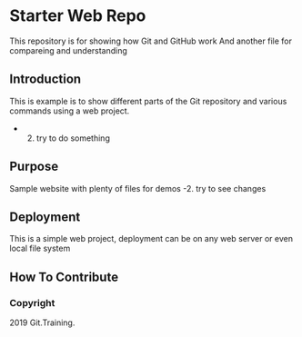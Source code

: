 # Starter Web Repo

This repository is for showing how Git and GitHub work
And another file for compareing and understanding

## Introduction
This is example is to show different parts of the Git repository and various
commands using a web project.
- 2. try to do something

## Purpose

Sample website with plenty of files for demos
-2. try to see changes

## Deployment

This is a simple web project, deployment can be on any web server or even local file system

## How To Contribute

### Copyright
2019 Git.Training.
